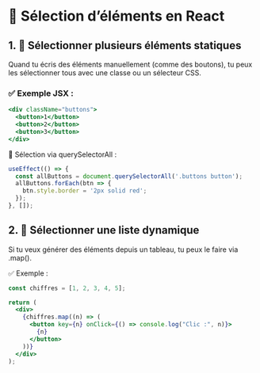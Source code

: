 # 📌 Sélection d’éléments en React

## 1. 🧱 Sélectionner plusieurs éléments **statiques**

Quand tu écris des éléments manuellement (comme des boutons), tu peux les sélectionner tous avec une classe ou un sélecteur CSS.

### ✅ Exemple JSX :

```jsx
<div className="buttons">
  <button>1</button>
  <button>2</button>
  <button>3</button>
</div>
```

🎯 Sélection via querySelectorAll :

```js
useEffect(() => {
  const allButtons = document.querySelectorAll('.buttons button');
  allButtons.forEach(btn => {
    btn.style.border = '2px solid red';
  });
}, []);
```

## 2. 🔁 Sélectionner une liste dynamique

Si tu veux générer des éléments depuis un tableau, tu peux le faire via .map().

✅ Exemple :

```jsx
const chiffres = [1, 2, 3, 4, 5];

return (
  <div>
    {chiffres.map((n) => (
      <button key={n} onClick={() => console.log("Clic :", n)}>
        {n}
      </button>
    ))}
  </div>
);

```